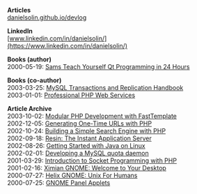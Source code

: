 **Articles**   
[danielsolin.github.io/devlog](https://danielsolin.github.io/devlog/)  

**LinkedIn**   
[www.linkedin.com/in/danielsolin/](https://www.linkedin.com/in/danielsolin/)  

**Books (author)**  
2000-05-19: [Sams Teach Yourself Qt Programming in 24 Hours](http://www.amazon.com/Sams-Teach-Yourself-Programming-Hours/dp/0672318695/)  

**Books (co-author)**  
2003-03-25: [MySQL Transactions and Replication Handbook](http://www.amazon.com/MySQL-Transactions-Replication-Handbook-Daniel/dp/1861008384/)  
2003-01-01: [Professional PHP Web Services](http://www.amazon.com/Professional-PHP-Services-James-Fuller/dp/1861008074/)  

**Article Archive**   
2003-10-02: [Modular PHP Development with FastTemplate](https://web.archive.org/web/20041010173213/http://www.onlamp.com/pub/a/php/2003/10/02/modular_php.html)  
2002-12-05: [Generating One-Time URLs with PHP](https://web.archive.org/web/20030401151056/http://www.onlamp.com/pub/a/php/2002/12/05/one_time_URLs.html)  
2002-10-24: [Building a Simple Search Engine with PHP](https://web.archive.org/web/20030802090135/http://www.onlamp.com/pub/a/php/2002/10/24/simplesearchengine.html)  
2002-09-18: [Resin: The Instant Application Server](https://web.archive.org/web/20030419084539/http://www.onjava.com/pub/a/onjava/2002/09/18/resin.html)  
2002-08-26: [Getting Started with Java on Linux](https://www.linuxjournal.com/article/6290)  
2002-02-01: [Developing a MySQL quota daemon](https://jacobfilipp.com/DrDobbs/articles/SA/v11/i02/a8.htm)  
2001-03-29: [Introduction to Socket Programming with PHP](https://web.archive.org/web/20030202082831/http://www.onlamp.com/pub/a/php/2001/03/29/socket_intro.html)  
2001-02-16: [Ximian GNOME: Welcome to Your Desktop](https://web.archive.org/web/20030413193655/http://linux.oreillynet.com/pub/a/linux/2001/02/16/ximian.html)  
2000-07-27: [Helix GNOME: Unix For Humans](https://web.archive.org/web/20030402043840/http://linux.oreillynet.com/pub/a/linux/2000/07/27/helix_gnome.html)  
2000-07-25: [GNOME Panel Applets](https://web.archive.org/web/20030803010043/http://www.onlamp.com/pub/a/python/2000/07/25/gnome_applet.html)  
